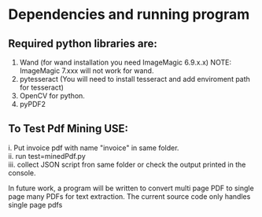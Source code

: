 # Dependencies and running program

## Required python libraries are:
1. Wand (for wand installation you need ImageMagic 6.9.x.x) NOTE: ImageMagic 7.xxx will not work for wand. <br/>
2. pytesseract (You will need to install tesseract and add enviroment path for tesseract) <br/>
3. OpenCV for python. <br/>
4. pyPDF2 <br/>

## To Test Pdf Mining USE: 
i. Put invoice pdf with name "invoice" in same folder. <br/>
ii. run test=minedPdf.py <br/>
iii. collect JSON script fron same folder or check the output printed in the console. <br/>

In future work, a program will be written to convert multi page PDF to single page many PDFs for text extraction. The current source code only handles single page pdfs
